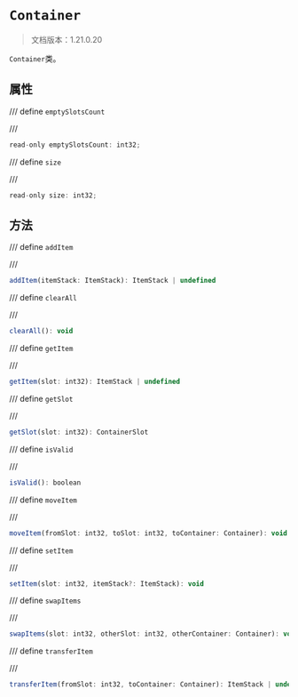 # `Container`

> 文档版本：1.21.0.20

`Container`类。

## 属性

/// define
`emptySlotsCount`


///

```js
read-only emptySlotsCount: int32;
```


/// define
`size`


///

```js
read-only size: int32;
```


## 方法

/// define
`addItem`


///

```js
addItem(itemStack: ItemStack): ItemStack | undefined
```


/// define
`clearAll`


///

```js
clearAll(): void
```


/// define
`getItem`


///

```js
getItem(slot: int32): ItemStack | undefined
```


/// define
`getSlot`


///

```js
getSlot(slot: int32): ContainerSlot
```


/// define
`isValid`


///

```js
isValid(): boolean
```


/// define
`moveItem`


///

```js
moveItem(fromSlot: int32, toSlot: int32, toContainer: Container): void
```


/// define
`setItem`


///

```js
setItem(slot: int32, itemStack?: ItemStack): void
```


/// define
`swapItems`


///

```js
swapItems(slot: int32, otherSlot: int32, otherContainer: Container): void
```


/// define
`transferItem`


///

```js
transferItem(fromSlot: int32, toContainer: Container): ItemStack | undefined
```

